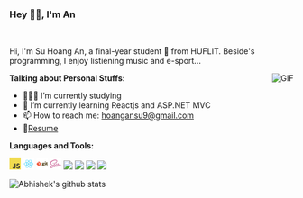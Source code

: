 ### Hey 👋🏽, I'm An

<br/>

Hi, I'm Su Hoang An, a final-year student 🚀 from HUFLIT. Beside's programming, I enjoy listiening music and e-sport...

  <img align="right" alt="GIF" src="https://media.giphy.com/media/836HiJc7pgzy8iNXCn/giphy.gif" />
  
**Talking about Personal Stuffs:**

- 👨🏽‍💻 I’m currently studying
- 🌱 I’m currently learning Reactjs and ASP.NET MVC
- 📫 How to reach me: hoangansu9@gmail.com
- 📝[Resume](https://drive.google.com/file/d/1AWEEl8GOCVQHJBxF5bpUDCgAHeqCl3WK/view?usp=sharing)

**Languages and Tools:**  

<code><img height="20" src="https://raw.githubusercontent.com/github/explore/80688e429a7d4ef2fca1e82350fe8e3517d3494d/topics/javascript/javascript.png"></code>
<code><img height="20" src="https://raw.githubusercontent.com/github/explore/80688e429a7d4ef2fca1e82350fe8e3517d3494d/topics/react/react.png"></code>
<code><img height="20" src="https://raw.githubusercontent.com/github/explore/80688e429a7d4ef2fca1e82350fe8e3517d3494d/topics/git/git.png"></code>
<code><img height="20" src="https://raw.githubusercontent.com/github/explore/80688e429a7d4ef2fca1e82350fe8e3517d3494d/topics/sass/sass.png"></code>
<code><img height="20" src="https://simpleicons.org/icons/visualstudiocode.svg"></code>
<code><img height="20" src="https://img.shields.io/badge/html5%20-%23E34F26.svg?&style=for-the-badge&logo=html5&logoColor=white"></code>
<code><img height="20" src="https://img.shields.io/badge/css3%20-%231572B6.svg?&style=for-the-badge&logo=css3&logoColor=white"></code>
<code><img height="20" src="https://img.shields.io/badge/c%23%20-%23239120.svg?&style=for-the-badge&logo=c-sharp&logoColor=white"></code>

![Abhishek's github stats](https://github-readme-stats.vercel.app/api?username=hoangansu9&show_icons=true&hide_border=true)


